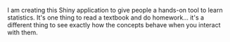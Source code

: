 I am creating this Shiny application to give people a hands-on tool to learn statistics. It's one thing to read a textbook and do homework... it's a different thing to see exactly how the concepts behave when you interact with them.
